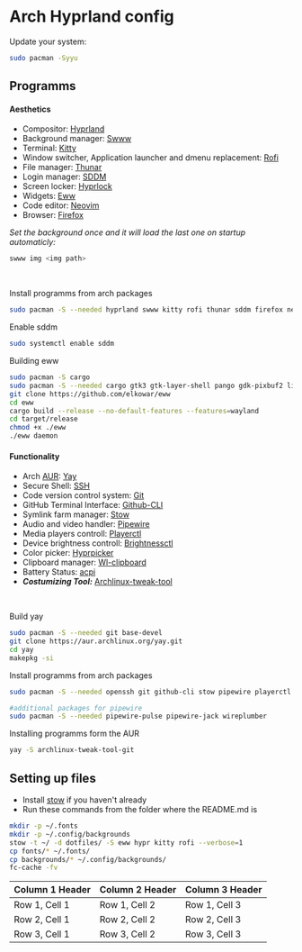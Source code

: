 # Arch Hyprland config

Update your system:
```bash
sudo pacman -Syyu
```

## Programms

#### Aesthetics

- Compositor: [Hyprland](https://hyprland.org/)
- Background manager: [Swww](https://github.com/GhostNaN/mpvpaper)
- Terminal: [Kitty](https://github.com/kovidgoyal/kitty)
- Window switcher, Application launcher and dmenu replacement: [Rofi](https://github.com/davatorium/rofi)
- File manager: [Thunar](https://github.com/xfce-mirror/thunar)
- Login manager: [SDDM](https://github.com/sddm/sddm)
- Screen locker: [Hyprlock](https://github.com/hyprwm/hyprlock)
- Widgets: [Eww](https://github.com/elkowar/eww?tab=readme-ov-file)
- Code editor: [Neovim](https://github.com/neovim/neovim)
- Browser: [Firefox](https://wiki.archlinux.org/title/Firefox)

*Set the background once and it will load the last one on startup automaticly:*
```bash
swww img <img path>
```
<br>

Install programms from arch packages
```bash
sudo pacman -S --needed hyprland swww kitty rofi thunar sddm firefox neovim neofetch hyprlock
```

Enable sddm
```bash
sudo systemctl enable sddm
```

<!-- Install programms from arch AUR(first get [Yay](https://wiki.archlinux.org/title/Arch_User_Repository))
```bash
yay -S
``` -->

Building eww
```bash
sudo pacman -S cargo
sudo pacman -S --needed cargo gtk3 gtk-layer-shell pango gdk-pixbuf2 libdbusmenu-gtk3 cairo glib2 gcc-libs glibc
git clone https://github.com/elkowar/eww
cd eww
cargo build --release --no-default-features --features=wayland
cd target/release
chmod +x ./eww
./eww daemon
```

#### Functionality
- Arch [AUR](https://wiki.archlinux.org/title/Arch_User_Repository): [Yay](https://github.com/Jguer/yay)
- Secure Shell: [SSH](https://wiki.archlinux.org/title/OpenSSH)
- Code version control system: [Git](https://wiki.archlinux.org/title/Git)
- GitHub Terminal Interface: [Github-CLI](https://github.com/cli/cli#installation)
- Symlink farm manager: [Stow](https://github.com/aspiers/stow)
- Audio and video handler: [Pipewire](https://github.com/PipeWire/pipewire)
- Media players controll: [Playerctl](https://github.com/altdesktop/playerctl)
- Device brightness controll: [Brightnessctl](https://github.com/Hummer12007/brightnessctl)
- Color picker: [Hyprpicker](https://github.com/hyprwm/hyprpicker)
- Clipboard manager: [Wl-clipboard](https://github.com/bugaevc/wl-clipboard)
- Battery Status: [acpi](https://archlinux.org/packages/extra/x86_64/acpi/)
- ***Costumizing Tool:*** [Archlinux-tweak-tool](https://github.com/arcolinux/archlinux-tweak-tool)

<br>

Build yay
```bash
sudo pacman -S --needed git base-devel
git clone https://aur.archlinux.org/yay.git
cd yay
makepkg -si
```

Install programms from arch packages
```bash
sudo pacman -S --needed openssh git github-cli stow pipewire playerctl brightnessctl hyprpicker wl-clipboard acpi

#additional packages for pipewire
sudo pacman -S --needed pipewire-pulse pipewire-jack wireplumber
```

Installing programms form the AUR
```bash
yay -S archlinux-tweak-tool-git
```

## Setting up files
- Install [stow](https://github.com/aspiers/stow) if you haven't already
- Run these commands from the folder where the README.md is
```bash
mkdir -p ~/.fonts
mkdir -p ~/.config/backgrounds
stow -t ~/ -d dotfiles/ -S eww hypr kitty rofi --verbose=1
cp fonts/* ~/.fonts/
cp backgrounds/* ~/.config/backgrounds/
fc-cache -fv
```


| Column 1 Header | Column 2 Header | Column 3 Header |
|------------------|-----------------|-----------------|
| Row 1, Cell 1   | Row 1, Cell 2   | Row 1, Cell 3   |
| Row 2, Cell 1   | Row 2, Cell 2   | Row 2, Cell 3   |
| Row 3, Cell 1   | Row 3, Cell 2   | Row 3, Cell 3   |
